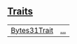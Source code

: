 
[Traits](./core-bytes_31-traits.md)
 ---
| | |
|:---|:---|
| [Bytes31Trait](./core-bytes_31-Bytes31Trait.md) | [...](./core-bytes_31-Bytes31Trait.md) |
